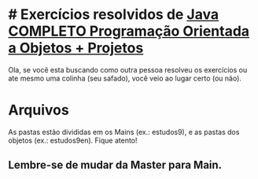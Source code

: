 # # Exercícios resolvidos de [Java COMPLETO Programação Orientada a Objetos + Projetos](https://www.udemy.com/course/java-curso-completo/)

Ola, se você esta buscando como outra pessoa resolveu os exercícios ou ate mesmo uma colinha (seu safado), você veio ao lugar certo (ou não).


# Arquivos

As pastas estão divididas em os Mains (ex.: estudos9), e as pastas dos objetos (ex.: estudos9en). Fique atento!

## Lembre-se de mudar da Master para Main.
<!--stackedit_data:
eyJoaXN0b3J5IjpbLTgwNjcyNTkxM119
-->